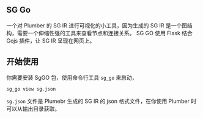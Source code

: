 ## SG Go

一个对 Plumber 的 SG IR 进行可视化的小工具，因为生成的 SG IR 是一个图结构，需要一个伸缩性强的工具来查看节点和连接关系。
SG GO 使用 Flask 结合 Gojs 插件，让 SG IR 呈现在网页上。

## 开始使用

你需要安装 SgGO 包，使用命令行工具 `sg_go` 来启动，

```shell
sg_go view sg.json
```

`sg.json` 文件是 Plumebr 生成的 SG IR 的 json 格式文件，在你使用 Plumber 时可以从输出目录获取。